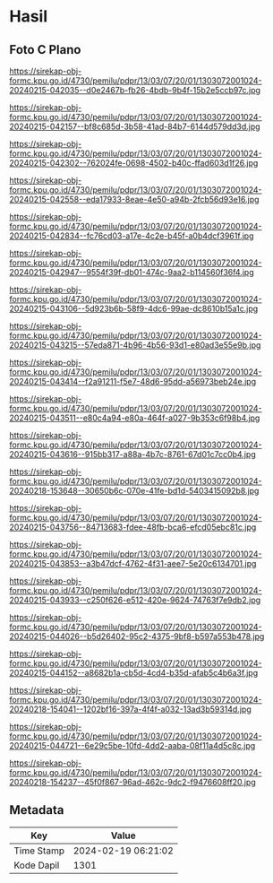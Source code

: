 # Hasil

## Foto C Plano

https://sirekap-obj-formc.kpu.go.id/4730/pemilu/pdpr/13/03/07/20/01/1303072001024-20240215-042035--d0e2467b-fb26-4bdb-9b4f-15b2e5ccb97c.jpg

https://sirekap-obj-formc.kpu.go.id/4730/pemilu/pdpr/13/03/07/20/01/1303072001024-20240215-042157--bf8c685d-3b58-41ad-84b7-6144d579dd3d.jpg

https://sirekap-obj-formc.kpu.go.id/4730/pemilu/pdpr/13/03/07/20/01/1303072001024-20240215-042302--762024fe-0698-4502-b40c-ffad603d1f26.jpg

https://sirekap-obj-formc.kpu.go.id/4730/pemilu/pdpr/13/03/07/20/01/1303072001024-20240215-042558--eda17933-8eae-4e50-a94b-2fcb56d93e16.jpg

https://sirekap-obj-formc.kpu.go.id/4730/pemilu/pdpr/13/03/07/20/01/1303072001024-20240215-042834--fc76cd03-a17e-4c2e-b45f-a0b4dcf3961f.jpg

https://sirekap-obj-formc.kpu.go.id/4730/pemilu/pdpr/13/03/07/20/01/1303072001024-20240215-042947--9554f39f-db01-474c-9aa2-b114560f36f4.jpg

https://sirekap-obj-formc.kpu.go.id/4730/pemilu/pdpr/13/03/07/20/01/1303072001024-20240215-043106--5d923b6b-58f9-4dc6-99ae-dc8610b15a1c.jpg

https://sirekap-obj-formc.kpu.go.id/4730/pemilu/pdpr/13/03/07/20/01/1303072001024-20240215-043215--57eda871-4b96-4b56-93d1-e80ad3e55e9b.jpg

https://sirekap-obj-formc.kpu.go.id/4730/pemilu/pdpr/13/03/07/20/01/1303072001024-20240215-043414--f2a91211-f5e7-48d6-95dd-a56973beb24e.jpg

https://sirekap-obj-formc.kpu.go.id/4730/pemilu/pdpr/13/03/07/20/01/1303072001024-20240215-043511--e80c4a94-e80a-464f-a027-9b353c6f98b4.jpg

https://sirekap-obj-formc.kpu.go.id/4730/pemilu/pdpr/13/03/07/20/01/1303072001024-20240215-043616--915bb317-a88a-4b7c-8761-67d01c7cc0b4.jpg

https://sirekap-obj-formc.kpu.go.id/4730/pemilu/pdpr/13/03/07/20/01/1303072001024-20240218-153648--30650b6c-070e-41fe-bd1d-5403415092b8.jpg

https://sirekap-obj-formc.kpu.go.id/4730/pemilu/pdpr/13/03/07/20/01/1303072001024-20240215-043756--84713683-fdee-48fb-bca6-efcd05ebc81c.jpg

https://sirekap-obj-formc.kpu.go.id/4730/pemilu/pdpr/13/03/07/20/01/1303072001024-20240215-043853--a3b47dcf-4762-4f31-aee7-5e20c6134701.jpg

https://sirekap-obj-formc.kpu.go.id/4730/pemilu/pdpr/13/03/07/20/01/1303072001024-20240215-043933--c250f626-e512-420e-9624-74763f7e9db2.jpg

https://sirekap-obj-formc.kpu.go.id/4730/pemilu/pdpr/13/03/07/20/01/1303072001024-20240215-044026--b5d26402-95c2-4375-9bf8-b597a553b478.jpg

https://sirekap-obj-formc.kpu.go.id/4730/pemilu/pdpr/13/03/07/20/01/1303072001024-20240215-044152--a8682b1a-cb5d-4cd4-b35d-afab5c4b6a3f.jpg

https://sirekap-obj-formc.kpu.go.id/4730/pemilu/pdpr/13/03/07/20/01/1303072001024-20240218-154041--1202bf16-397a-4f4f-a032-13ad3b59314d.jpg

https://sirekap-obj-formc.kpu.go.id/4730/pemilu/pdpr/13/03/07/20/01/1303072001024-20240215-044721--6e29c5be-10fd-4dd2-aaba-08f11a4d5c8c.jpg

https://sirekap-obj-formc.kpu.go.id/4730/pemilu/pdpr/13/03/07/20/01/1303072001024-20240218-154237--45f0f867-96ad-462c-9dc2-f9476608ff20.jpg


## Metadata

| Key        | Value               |
| ---------- | ------------------- |
| Time Stamp | 2024-02-19 06:21:02 |
| Kode Dapil | 1301                |




